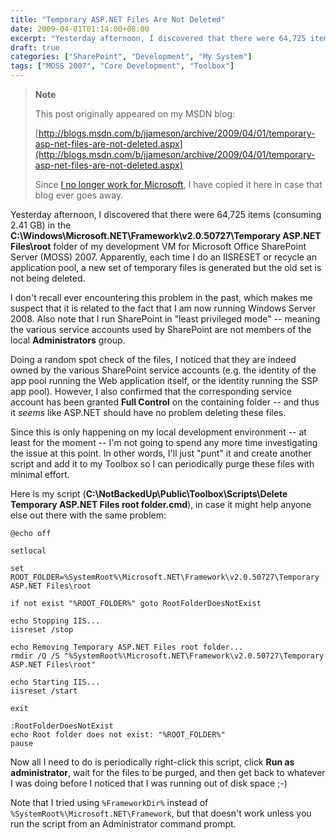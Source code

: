 ```yaml
---
title: "Temporary ASP.NET Files Are Not Deleted"
date: 2009-04-01T01:14:00+08:00
excerpt: "Yesterday afternoon, I discovered that there were 64,725 items (consuming 2.41 GB) in the C:\\Windows\\Microsoft.NET\\Framework\\v2.0.50727\\Temporary ASP.NET Files\\root folder of my development VM for Microsoft Office SharePoint Server (MOSS) 2007. Apparently..."
draft: true
categories: ["SharePoint", "Development", "My System"]
tags: ["MOSS 2007", "Core Development", "Toolbox"]
---
```


> **Note**
> 
> This post originally appeared on my MSDN blog:
> 
> [http://blogs.msdn.com/b/jjameson/archive/2009/04/01/temporary-asp-net-files-are-not-deleted.aspx](http://blogs.msdn.com/b/jjameson/archive/2009/04/01/temporary-asp-net-files-are-not-deleted.aspx)
> 
> Since [I no longer work for Microsoft](/blog/jjameson/2011/09/02/last-day-with-microsoft), I have copied it here in case that blog ever goes away.

Yesterday afternoon, I discovered that there were 64,725 items (consuming 2.41 GB) in the **C:\Windows\Microsoft.NET\Framework\v2.0.50727\Temporary ASP.NET Files\root** folder of my development VM for Microsoft Office SharePoint Server (MOSS) 2007. Apparently, each time I do an IISRESET or recycle an application pool, a new set of temporary files is generated but the old set is not being deleted.

I don't recall ever encountering this problem in the past, which makes me suspect that it is related to the fact that I am now running Windows Server 2008. Also note that I run SharePoint in "least privileged mode" -- meaning the various service accounts used by SharePoint are not members of the local **Administrators** group.

Doing a random spot check of the files, I noticed that they are indeed owned by the various SharePoint service accounts (e.g. the identity of the app pool running the Web application itself, or the identity running the SSP app pool). However, I also confirmed that the corresponding service account has been granted **Full Control** on the containing folder -- and thus it *seems* like ASP.NET should have no problem deleting these files.

Since this is only happening on my local development environment -- at least for the moment -- I'm not going to spend any more time investigating the issue at this point. In other words, I'll just "punt" it and create another script and add it to my Toolbox so I can periodically purge these files with minimal effort.

Here is my script (**C:\NotBackedUp\Public\Toolbox\Scripts\Delete Temporary ASP.NET Files root folder.cmd**), in case it might help anyone else out there with the same problem:

```
@echo off

setlocal

set ROOT_FOLDER=%SystemRoot%\Microsoft.NET\Framework\v2.0.50727\Temporary ASP.NET Files\root

if not exist "%ROOT_FOLDER%" goto RootFolderDoesNotExist

echo Stopping IIS...
iisreset /stop

echo Removing Temporary ASP.NET Files root folder...
rmdir /Q /S "%SystemRoot%\Microsoft.NET\Framework\v2.0.50727\Temporary ASP.NET Files\root"

echo Starting IIS...
iisreset /start

exit

:RootFolderDoesNotExist
echo Root folder does not exist: "%ROOT_FOLDER%"
pause
```

Now all I need to do is periodically right-click this script, click **Run as administrator**, wait for the files to be purged, and then get back to whatever I was doing before I noticed that I was running out of disk space ;-)

Note that I tried using `%FrameworkDir%` instead of `%SystemRoot%\Microsoft.NET\Framework`, but that doesn't work unless you run the script from an Administrator command prompt.

